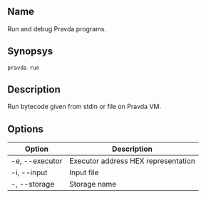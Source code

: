 ## Name
Run and debug Pravda programs.

## Synopsys
```
pravda run
```

## Description

Run bytecode given from stdin or file on Pravda VM.
        
## Options

|Option|Description|
|----|----|
|-e, --executor|Executor address HEX representation
|-i, --input|Input file
|- , --storage|Storage name
